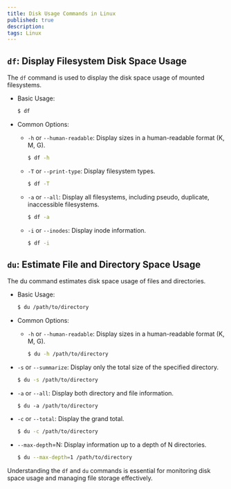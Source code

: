 ```yaml
---
title: Disk Usage Commands in Linux
published: true
description: 
tags: Linux
---
```


## `df`: Display Filesystem Disk Space Usage
The `df` command is used to display the disk space usage of mounted filesystems.

- Basic Usage:
  ```bash
  $ df
  ```

- Common Options:
  - `-h` or `--human-readable`: Display sizes in a human-readable format (K, M, G).
    ```bash
    $ df -h
    ```
  - `-T` or `--print-type`: Display filesystem types.
    ```bash
    $ df -T
    ```
  - `-a` or `--all`: Display all filesystems, including pseudo, duplicate, inaccessible filesystems.
    ```bash
    $ df -a
    ```
  - `-i` or `--inodes`: Display inode information.
    ```bash
    $ df -i
    ```

## `du`: Estimate File and Directory Space Usage
  The du command estimates disk space usage of files and directories.

- Basic Usage:
  ```bash
  $ du /path/to/directory
  ```

- Common Options:
  - `-h` or `--human-readable`: Display sizes in a human-readable format (K, M, G).
    ```bash
    $ du -h /path/to/directory
    ```

- `-s` or `--summarize`: Display only the total size of the specified directory.
  ```bash
  $ du -s /path/to/directory
  ```

- `-a` or `--all`: Display both directory and file information.
  ```**bash**
  $ du -a /path/to/directory
  ```

- `-c` or `--total`: Display the grand total.
  ```bash
  $ du -c /path/to/directory
  ```

- `--max-dept`h=N: Display information up to a depth of N directories.
  ```bash
  $ du --max-depth=1 /path/to/directory
  ```

Understanding the `df` and `du` commands is essential for monitoring disk space usage and managing file storage effectively.